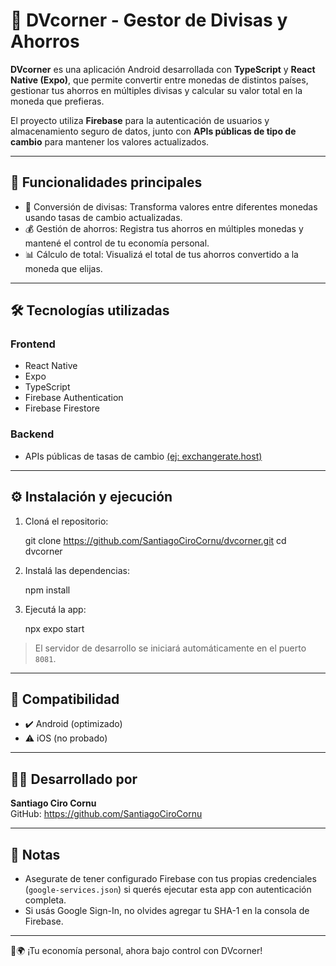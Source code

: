 # 💱 DVcorner - Gestor de Divisas y Ahorros

**DVcorner** es una aplicación Android desarrollada con **TypeScript** y **React Native (Expo)**, que permite convertir entre monedas de distintos países, gestionar tus ahorros en múltiples divisas y calcular su valor total en la moneda que prefieras.

El proyecto utiliza **Firebase** para la autenticación de usuarios y almacenamiento seguro de datos, junto con **APIs públicas de tipo de cambio** para mantener los valores actualizados.

---

## 🚀 Funcionalidades principales

- 🔄 Conversión de divisas: Transforma valores entre diferentes monedas usando tasas de cambio actualizadas.
- 💰 Gestión de ahorros: Registra tus ahorros en múltiples monedas y mantené el control de tu economía personal.
- 📊 Cálculo de total: Visualizá el total de tus ahorros convertido a la moneda que elijas.

---

## 🛠️ Tecnologías utilizadas

### Frontend
- React Native
- Expo
- TypeScript
- Firebase Authentication
- Firebase Firestore

### Backend
- APIs públicas de tasas de cambio [(ej: exchangerate.host)](https://api.frankfurter.app)

---

## ⚙️ Instalación y ejecución

1. Cloná el repositorio:

   git clone https://github.com/SantiagoCiroCornu/dvcorner.git
   cd dvcorner

2. Instalá las dependencias:

   npm install

3. Ejecutá la app:

   npx expo start

> El servidor de desarrollo se iniciará automáticamente en el puerto `8081`.

---

## 📱 Compatibilidad

- ✔️ Android (optimizado)
- ⚠️ iOS (no probado)

---

## 👨‍💻 Desarrollado por

**Santiago Ciro Cornu**  
GitHub: https://github.com/SantiagoCiroCornu

---

## 📌 Notas

- Asegurate de tener configurado Firebase con tus propias credenciales (`google-services.json`) si querés ejecutar esta app con autenticación completa.
- Si usás Google Sign-In, no olvides agregar tu SHA-1 en la consola de Firebase.

---

💼🌍 ¡Tu economía personal, ahora bajo control con DVcorner!
